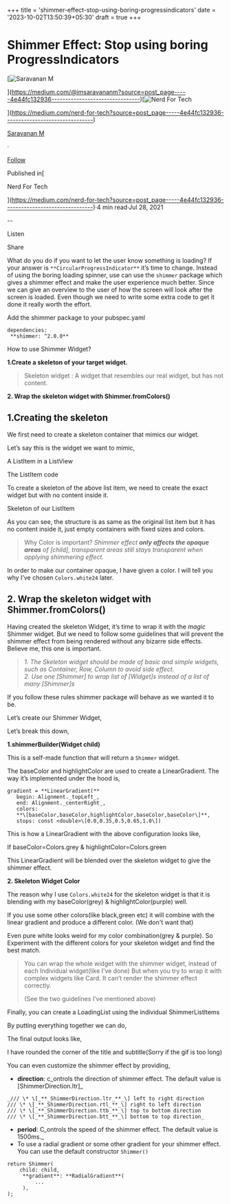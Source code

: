 +++
title = 'shimmer-effect-stop-using-boring-progressindicators'
date = '2023-10-02T13:50:39+05:30'
draft = true 
+++

Shimmer Effect: Stop using boring ProgressIndicators
====================================================

[![Saravanan M](https://miro.medium.com/v2/resize:fill:88:88/1*fSLksJqmsL7E-IcsJXHrkw.jpeg)

](https://medium.com/@imsaravananm?source=post_page-----4e44fc132936--------------------------------)[![Nerd For Tech](https://miro.medium.com/v2/resize:fill:48:48/1*53-lvCPnPV4sTOmvcITDxw.png)

](https://medium.com/nerd-for-tech?source=post_page-----4e44fc132936--------------------------------)

[Saravanan M](https://medium.com/@imsaravananm?source=post_page-----4e44fc132936--------------------------------)

·

[Follow](https://medium.com/m/signin?actionUrl=https%3A%2F%2Fmedium.com%2F_%2Fsubscribe%2Fuser%2F31a87164ab1a&operation=register&redirect=https%3A%2F%2Fmedium.com%2Fnerd-for-tech%2Fshimmer-effect-stop-using-boring-progressindicators-4e44fc132936&user=Saravanan+M&userId=31a87164ab1a&source=post_page-31a87164ab1a----4e44fc132936---------------------post_header-----------)

Published in[

Nerd For Tech

](https://medium.com/nerd-for-tech?source=post_page-----4e44fc132936--------------------------------)·4 min read·Jul 28, 2021

\--

Listen

Share

What do you do if you want to let the user know something is loading? If your answer is `**CircularProgressIndicator**`  it’s time to change. Instead of using the boring loading spinner, use can use the `shimmer` package which gives a shimmer effect and make the user experience much better. Since we can give an overview to the user of how the screen will look after the screen is loaded. Even though we need to write some extra code to get it done it really worth the effort.

Add the shimmer package to your pubspec.yaml

```
dependencies:  
 **shimmer: ^2.0.0**
```

How to use Shimmer Widget?

**1.Create a skeleton of your target widget.**

> Skeleton widget : A widget that resembles our real widget, but has not content.

**2\. Wrap the skeleton widget with Shimmer.fromColors()**

1.Creating the skeleton
-----------------------

We first need to create a skeleton container that mimics our widget.

Let’s say this is the widget we want to mimic,

A ListItem in a ListView

The ListItem code

To create a skeleton of the above list item, we need to create the exact widget but with no content inside it.

Skeleton of our ListItem

As you can see, the structure is as same as the original list item but it has no content inside it, just empty containers with fixed sizes and colors.

> Why Color is important? _Shimmer effect_ **_only affects the opaque areas_** _of \[child\], transparent areas still stays transparent when applying shimmering effect._

In order to make our container opaque, I have given a color. I will tell you why I’ve chosen `Colors.white24` later.

2\. Wrap the skeleton widget with Shimmer.fromColors()
------------------------------------------------------

Having created the skeleton Widget, it’s time to wrap it with the _magic_ Shimmer widget. But we need to follow some guidelines that will prevent the shimmer effect from being rendered without any bizarre side effects. Believe me, this one is important.

> _1\. The Skeleton widget should be made of basic and simple widgets, such as Container, Row, Column to avoid side effect.  
> 2\. Use one \[Shimmer\] to wrap list of \[Widget\]s instead of a list of many \[Shimmer\]s_

If you follow these rules shimmer package will behave as we wanted it to be.

Let’s create our Shimmer Widget,

Let’s break this down,

**1.shimmerBuilder(Widget child)**

This is a self-made function that will return a `Shimmer` widget.

The baseColor and highlightColor are used to create a LinearGradient. The way it’s implemented under the hood is,

```
gradient = **LinearGradient(**  
   begin: Alignment._topLeft_,  
   end: Alignment._centerRight_,  
   colors:   
   **\[baseColor,baseColor,highlightColor,baseColor,baseColor\]**,  
   stops: const <double>\[0.0,0.35,0.5,0.65,1.0\])
```

This is how a LinearGradient with the above configuration looks like,

If baseColor=Colors.grey & highlightColor=Colors.green

This LinearGradient will be blended over the skeleton widget to give the shimmer effect.

**2\. Skeleton Widget Color**

The reason why I use `Colors.white24` for the skeleton widget is that it is blending with my baseColor(grey) & highlightColor(purple) well.

If you use some other colors(like black,green etc) it will combine with the linear gradient and produce a different color. (We don't want that)

Even pure white looks weird for my color combination(grey & purple). So Experiment with the different colors for your skeleton widget and find the best match.

> You can wrap the whole widget with the shimmer widget, instead of each Individual widget(like I’ve done) But when you try to wrap it with complex widgets like Card. It can’t render the shimmer effect correctly.
> 
> (See the two guidelines I’ve mentioned above)

Finally, you can create a LoadingList using the individual ShimmerListItems

By putting everything together we can do,

The final output looks like,

I have rounded the corner of the title and subtitle(Sorry if the gif is too long)

You can even customize the shimmer effect by providing,

*   **direction**: c_ontrols the direction of shimmer effect. The default value is \[ShimmerDirection.ltr\]_

```
_/// \* \[_**_ShimmerDirection.ltr_**_\] left to right direction  
/// \* \[_**_ShimmerDirection.rtl_**_\] right to left direction  
/// \* \[_**_ShimmerDirection.ttb_**_\] top to bottom direction  
/// \* \[_**_ShimmerDirection.btt_**_\] bottom to top direction_
```

*   **period**: C_ontrols the speed of the shimmer effect. The default value is 1500ms._
*   To use a radial gradient or some other gradient for your shimmer effect. You can use the default constructor `Shimmer()`

```
return Shimmer(  
    child: child,  
     **gradient**: **RadialGradient**(  
         ...  
     ),  
);
```

